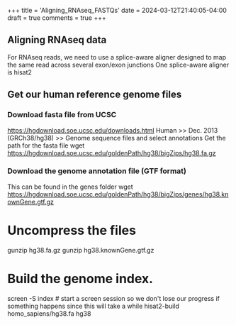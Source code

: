 +++
title = 'Aligning_RNAseq_FASTQs'
date = 2024-03-12T21:40:05-04:00
draft = true
comments = true
+++


## Aligning RNAseq data
For RNAseq reads, we need to use a splice-aware aligner designed to map the same read across several exon/exon junctions
One splice-aware aligner is hisat2


## Get our human reference genome files
### Download fasta file from UCSC
https://hgdownload.soe.ucsc.edu/downloads.html
Human >> Dec. 2013 (GRCh38/hg38) >> Genome sequence files and select annotations
Get the path for the fasta file
wget https://hgdownload.soe.ucsc.edu/goldenPath/hg38/bigZips/hg38.fa.gz

### Download the genome annotation file (GTF format)
This can be found in the genes folder
wget https://hgdownload.soe.ucsc.edu/goldenPath/hg38/bigZips/genes/hg38.knownGene.gtf.gz

# Uncompress the files
gunzip hg38.fa.gz
gunzip hg38.knownGene.gtf.gz

# Build the genome index.
screen -S index # start a screen session so we don't lose our progress if something happens  since this will take a while
hisat2-build homo_sapiens/hg38.fa hg38